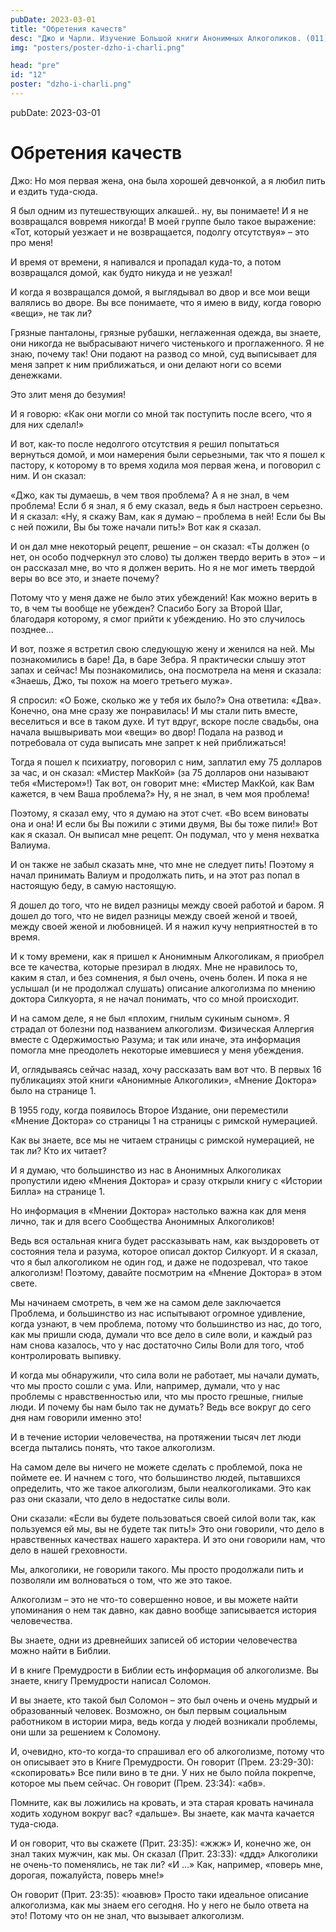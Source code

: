 ```yaml
---
pubDate: 2023-03-01
title: "Обретения качеств"
desc: "Джо и Чарли. Изучение Большой книги Анонимных Алкоголиков. (011)"
img: "posters/poster-dzho-i-charli.png"

head: "pre"
id: "12"
poster: "dzho-i-charli.png"
---
```


pubDate: 2023-03-01

# Обретения качеств

Джо:
Но моя первая жена, она была хорошей девчонкой, а я любил пить и ездить туда-сюда.

Я был одним из путешествующих алкашей.. ну, вы понимаете! И я не возвращался вовремя никогда! В моей группе было такое выражение: «Тот, который уезжает и не возвращается, подолгу отсутствуя» – это про меня!

И время от времени, я напивался и пропадал куда-то, а потом возвращался домой, как будто никуда и не уезжал!

И когда я возвращался домой, я выглядывал во двор и все мои вещи валялись во дворе. Вы все понимаете, что я имею в виду, когда говорю «вещи», не так ли?

Грязные панталоны, грязные рубашки, неглаженная одежда, вы знаете, они никогда не выбрасывают ничего чистенького и проглаженного. Я не знаю, почему так! Они подают на развод со мной, суд выписывает для меня запрет к ним приближаться, и они делают ноги со всеми денежками.

Это злит меня до безумия!

И я говорю: «Как они могли со мной так поступить после всего, что я для них сделал!»

И вот, как-то после недолгого отсутствия я решил попытаться вернуться домой, и мои намерения были серьезными, так что я пошел к пастору, к которому в то время ходила моя первая жена, и поговорил с ним. И он сказал:

«Джо, как ты думаешь, в чем твоя проблема? А я не знал, в чем проблема! Если б я знал, я б ему сказал, ведь я был настроен серьезно. И я сказал: «Ну, я скажу Вам, как я думаю – проблема в ней! Если бы Вы с ней пожили, Вы бы тоже начали пить!» Вот как я сказал.

И он дал мне некоторый рецепт, решение – он сказал: «Ты должен (о нет, он особо подчеркнул это слово) ты должен твердо верить в это» – и он рассказал мне, во что я должен верить. Но я не мог иметь твердой веры во все это, и знаете почему?

Потому что у меня даже не было этих убеждений! Как можно верить в то, в чем ты вообще не убежден? Спасибо Богу за Второй Шаг, благодаря которому, я смог прийти к убеждению. Но это случилось позднее…

И вот, позже я встретил свою следующую жену и женился на ней. Мы познакомились в баре! Да, в баре Зебра. Я практически слышу этот запах и сейчас! Мы познакомились, она посмотрела на меня и сказала: «Знаешь, Джо, ты похож на моего третьего мужа».

Я спросил: «О Боже, сколько же у тебя их было?» Она ответила: «Два». Конечно, она мне сразу же понравилась! И мы стали пить вместе, веселиться и все в таком духе. И тут вдруг, вскоре после свадьбы, она начала вышвыривать мои «вещи» во двор! Подала на развод и потребовала от суда выписать мне запрет к ней приближаться!

Тогда я пошел к психиатру, поговорил с ним, заплатил ему 75 долларов за час, и он сказал: «Мистер МакКой» (за 75 долларов они называют тебя «Мистером»!) Так вот, он говорит мне: «Мистер МакКой, как Вам кажется, в чем Ваша проблема?» Ну, я не знал, в чем моя проблема!

Поэтому, я сказал ему, что я думаю на этот счет. «Во всем виноваты она и она! И если бы Вы пожили с этими двумя, Вы бы тоже пили!» Вот как я сказал. Он выписал мне рецепт. Он подумал, что у меня нехватка Валиума.

И он также не забыл сказать мне, что мне не следует пить! Поэтому я начал принимать Валиум и продолжать пить, и на этот раз попал в настоящую беду, в самую настоящую.

Я дошел до того, что не видел разницы между своей работой и баром. Я дошел до того, что не видел разницы между своей женой и твоей, между своей женой и любовницей. И я нажил кучу неприятностей в то время.

И к тому времени, как я пришел к Анонимным Алкоголикам, я приобрел все те качества, которые презирал в людях. Мне не нравилось то, каким я стал, и без сомнения, я был очень, очень болен. И пока я не услышал (и не продолжал слушать) описание алкоголизма по мнению доктора Силкуорта, я не начал понимать, что со мной происходит.

И на самом деле, я не был «плохим, гнилым сукиным сыном». Я страдал от болезни под названием алкоголизм. Физическая Аллергия вместе с Одержимостью Разума; и так или иначе, эта информация помогла мне преодолеть некоторые имевшиеся у меня убеждения.

И, оглядываясь сейчас назад, хочу рассказать вам вот что. В первых 16 публикациях этой книги «Анонимные Алкоголики», «Мнение Доктора» было на странице 1.

В 1955 году, когда появилось Второе Издание, они переместили «Мнение Доктора» со страницы 1 на страницы с римской нумерацией.

Как вы знаете, все мы не читаем страницы с римской нумерацией, не так ли? Кто их читает?

И я думаю, что большинство из нас в Анонимных Алкоголиках пропустили идею «Мнения Доктора» и сразу открыли книгу с «Истории Билла» на странице 1.

Но информация в «Мнении Доктора» настолько важна как для меня лично, так и для всего Сообщества Анонимных Алкоголиков!

Ведь вся остальная книга будет рассказывать нам, как выздороветь от состояния тела и разума, которое описал доктор Силкуорт. И я сказал, что я был алкоголиком не один год, и даже не подозревал, что такое алкоголизм! Поэтому, давайте посмотрим на «Мнение Доктора» в этом свете.

Мы начинаем смотреть, в чем же на самом деле заключается Проблема, и большинство из нас испытывают огромное удивление, когда узнают, в чем проблема, потому что большинство из нас, до того, как мы пришли сюда, думали что все дело в силе воли, и каждый раз нам снова казалось, что у нас достаточно Силы Воли для того, чтоб контролировать выпивку.

И когда мы обнаружили, что сила воли не работает, мы начали думать, что мы просто сошли с ума. Или, например, думали, что у нас проблемы с нравственностью или, что мы просто грешные, гнилые люди. И почему бы нам было так не думать? Ведь все вокруг до сего дня нам говорили именно это!

И в течение истории человечества, на протяжении тысяч лет люди всегда пытались понять, что такое алкоголизм.

На самом деле вы ничего не можете сделать с проблемой, пока не поймете ее. И начнем с того, что большинство людей, пытавшихся определить, что же такое алкоголизм, были неалкоголиками. Это как раз они сказали, что дело в недостатке силы воли.

Они сказали: «Если вы будете пользоваться своей силой воли так, как пользуемся ей мы, вы не будете так пить!» Это они говорили, что дело в нравственных качествах нашего характера. И это они говорили нам, что дело в нашей греховности.

Мы, алкоголики, не говорили такого. Мы просто продолжали пить и позволяли им волноваться о том, что же это такое.

Алкоголизм – это не что-то совершенно новое, и вы можете найти упоминания о нем так давно, как давно вообще записывается история человечества.

Вы знаете, одни из древнейших записей об истории человечества можно найти в Библии.

И в книге Премудрости в Библии есть информация об алкоголизме. Вы знаете, книгу Премудрости написал Соломон.

И вы знаете, кто такой был Соломон – это был очень и очень мудрый и образованный человек. Возможно, он был первым социальным работником в истории мира, ведь когда у людей возникали проблемы, они шли за решением к Соломону.

И, очевидно, кто-то когда-то спрашивал его об алкоголизме, потому что он описывает это в Книге Премудрости. Он говорит (Прем. 23:29-30): «скопировать» Все пили вино в те дни. У них не было пойла покрепче, которое мы пьем сейчас. Он говорит (Прем. 23:34): «абв».

Помните, как вы ложились на кровать, и эта старая кровать начинала ходить ходуном вокруг вас? «дальше». Вы знаете, как мачта качается туда-сюда.

И он говорит, что вы скажете (Прит. 23:35): «жжж» И, конечно же, он знал таких мужчин, как мы. Он сказал (Прит. 23:33): «ддд» Алкоголики не очень-то поменялись, не так ли? «И …» Как, например, «поверь мне, дорогая, пожалуйста, поверь мне!»

Он говорит (Прит. 23:35): «юавюв» Просто таки идеальное описание алкоголизма, как мы знаем его сегодня. Но у него не было ответа на это! Потому что он не знал, что вызывает алкоголизм.
